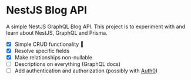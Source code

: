 # NestJS Blog API

A simple NestJS GraphQL Blog API. This project is to experiment with and learn about NestJS, GraphQL and Prisma.

- [x] Simple CRUD functionality :tada:
- [x] Resolve specific fields
- [x] Make relationships non-nullable
- [ ] Descriptions on everything (GraphQL docs)
- [ ] Add authentication and authorization (possibly with [Auth0](https://auth0.com/))
